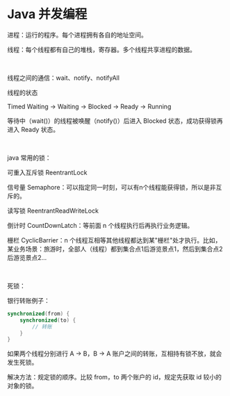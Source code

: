 # Java 并发编程



进程：运行的程序。每个进程拥有各自的地址空间。

线程：每个线程都有自己的堆栈，寄存器。多个线程共享进程的数据。

​    

线程之间的通信：wait、notify、notifyAll

线程的状态

Timed Waiting -> Waiting -> Blocked -> Ready -> Running

等待中（wait()）的线程被唤醒（notify()）后进入 Blocked 状态，成功获得锁再进入 Ready 状态。

​    

java 常用的锁： 

可重入互斥锁 ReentrantLock

信号量 Semaphore：可以指定同一时刻，可以有n个线程能获得锁，所以是非互斥的。

读写锁 ReentrantReadWriteLock

倒计时 CountDownLatch：等前面 n 个线程执行后再执行业务逻辑。

栅栏 CyclicBarrier：n 个线程互相等其他线程都达到某"栅栏"处才执行。比如，某业务场景：旅游时，全部人（线程）都到集合点1后游览景点1，然后到集合点2后游览景点2...

​    

死锁：

银行转账例子：

```java
synchronized(from) {
	synchronized(to) {
		// 转账
	}
}
```

如果两个线程分别进行 A -> B，B -> A 账户之间的转账，互相持有锁不放，就会发生死锁。

解决方法：规定锁的顺序。比较 from，to 两个账户的 id，规定先获取 id 较小的对象的锁。